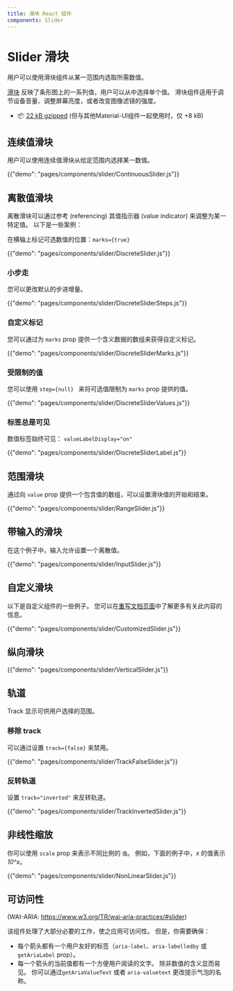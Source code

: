 ```yaml
---
title: 滑块 React 组件
components: Slider
---
```


# Slider 滑块

<p class="description">用户可以使用滑块组件从某一范围内选取所需数值。</p>

[滑块](https://material.io/design/components/sliders.html) 反映了条形图上的一系列值，用户可以从中选择单个值。 滑块组件适用于调节设备音量、调整屏幕亮度，或者改变图像滤镜的强度。

- 📦 [22 kB gzipped](/size-snapshot) (但与其他Material-UI组件一起使用时，仅 +8 kB)

## 连续值滑块

用户可以使用连续值滑块从给定范围内选择某一数值。

{{"demo": "pages/components/slider/ContinuousSlider.js"}}

## 离散值滑块

离散滑块可以通过参考 (referencing) 其值指示器 (value indicator) 来调整为某一特定值。 以下是一些案例：

在横轴上标记可选数值的位置：`marks={true}`

{{"demo": "pages/components/slider/DiscreteSlider.js"}}

### 小步走

您可以更改默认的步进增量。

{{"demo": "pages/components/slider/DiscreteSliderSteps.js"}}

### 自定义标记

您可以通过为 `marks` prop 提供一个含义数据的数组来获得自定义标记。

{{"demo": "pages/components/slider/DiscreteSliderMarks.js"}}

### 受限制的值

您可以使用 `step={null} ` 来将可选值限制为 `marks` prop 提供的值。

{{"demo": "pages/components/slider/DiscreteSliderValues.js"}}

### 标签总是可见

数值标签始终可见： `valueLabelDisplay="on"`

{{"demo": "pages/components/slider/DiscreteSliderLabel.js"}}

## 范围滑块

通过向 `value` prop 提供一个包含值的数组，可以设置滑块值的开始和结束。

{{"demo": "pages/components/slider/RangeSlider.js"}}

## 带输入的滑块

在这个例子中，输入允许设置一个离散值。

{{"demo": "pages/components/slider/InputSlider.js"}}

## 自定义滑块

以下是自定义组件的一些例子。 您可以在[重写文档页面](/customization/components/)中了解更多有关此内容的信息。

{{"demo": "pages/components/slider/CustomizedSlider.js"}}

## 纵向滑块

{{"demo": "pages/components/slider/VerticalSlider.js"}}

## 轨道

Track 显示可供用户选择的范围。

### 移除 track

可以通过设置 `track={false}` 来禁用。

{{"demo": "pages/components/slider/TrackFalseSlider.js"}}

### 反转轨道

设置 `track="inverted"` 来反转轨道。

{{"demo": "pages/components/slider/TrackInvertedSlider.js"}}

## 非线性缩放

你可以使用 `scale` prop 来表示不同比例的 `值`。 例如，下面的例子中，*x* 的值表示 *10^x*。

{{"demo": "pages/components/slider/NonLinearSlider.js"}}

## 可访问性

(WAI-ARIA: https://www.w3.org/TR/wai-aria-practices/#slider)

该组件处理了大部分必要的工作，使之应用可访问性。 但是，你需要确保：

- 每个箭头都有一个用户友好的标签（`aria-label`、`aria-labelledby` 或 `getAriaLabel` prop）。
- 每一个箭头的当前值都有一个方便用户阅读的文字。 除非数值的含义显而易见。 你可以通过`getAriaValueText` 或者 `aria-valuetext` 更改提示气泡的名称。